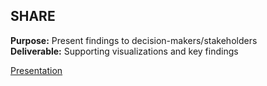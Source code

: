 ## SHARE
**Purpose:** Present findings to decision-makers/stakeholders \
**Deliverable:** Supporting visualizations and key findings



[Presentation](https://github.com/araabe2/Google-Data-Analytics-Certificate-Case-Study-Bellabeat/blob/main/Documents/Exercise-Related%20Smart-Device%20Market%20Trends%20(BellaBeat%20Case%20Study).pptx)


